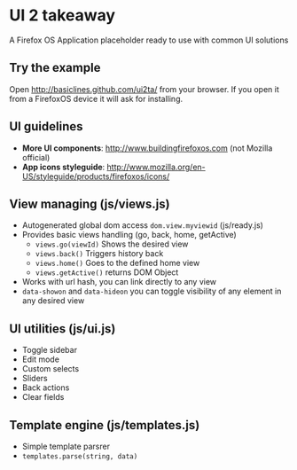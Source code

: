 # UI 2 takeaway
A Firefox OS Application placeholder ready to use with common UI solutions

## Try the example
Open http://basiclines.github.com/ui2ta/ from your browser.
If you open it from a FirefoxOS device it will ask for installing.

## UI guidelines
* **More UI components**: http://www.buildingfirefoxos.com (not Mozilla official)
* **App icons styleguide**: http://www.mozilla.org/en-US/styleguide/products/firefoxos/icons/

## View managing (js/views.js)
* Autogenerated global dom access `dom.view.myviewid` (js/ready.js)
* Provides basic views handling (go, back, home, getActive)
	* `views.go(viewId)` Shows the desired view
	* `views.back()` Triggers history back
	* `views.home()` Goes to the defined home view
	* `views.getActive()` returns DOM Object
* Works with url hash, you can link directly to any view
* `data-showon` and `data-hideon` you can toggle visibility of any element in any desired view

## UI utilities (js/ui.js)
* Toggle sidebar
* Edit mode
* Custom selects
* Sliders
* Back actions
* Clear fields

## Template engine (js/templates.js)
* Simple template parsrer
* `templates.parse(string, data)`

